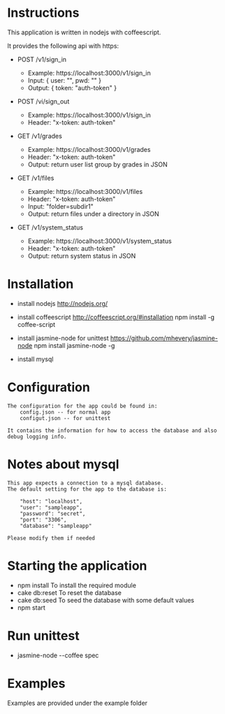 # Instructions

This application is written in nodejs with coffeescript.

It provides the following api with https:

* POST /v1/sign_in
  * Example: https://localhost:3000/v1/sign_in
  * Input: { user: "", pwd: "" }
  * Output: { token: "auth-token" }

* POST /vi/sign_out
  * Example: https://localhost:3000/v1/sign_in
  * Header: "x-token: auth-token"

* GET /v1/grades
  * Example: https://localhost:3000/v1/grades
  * Header: "x-token: auth-token"
  * Output: return user list group by grades in JSON

* GET /v1/files
  * Example: https://localhost:3000/v1/files
  * Header: "x-token: auth-token"
  * Input: "folder=subdir1"
  * Output: return files under a directory in JSON

* GET /v1/system_status
  * Example: https://localhost:3000/v1/system_status
  * Header: "x-token: auth-token"
  * Output: return system status in JSON

# Installation

* install nodejs 
    http://nodejs.org/

* install coffeescript
    http://coffeescript.org/#installation
    npm install -g coffee-script

* install jasmine-node for unittest
    https://github.com/mhevery/jasmine-node
    npm install jasmine-node -g

* install mysql 

# Configuration
    The configuration for the app could be found in:
        config.json -- for normal app
        configut.json -- for unittest

    It contains the information for how to access the database and also debug logging info.

# Notes about mysql
    This app expects a connection to a mysql database.
    The default setting for the app to the database is:
        
        "host": "localhost",
        "user": "sampleapp", 
        "password": "secret",
        "port": "3306",
        "database": "sampleapp"

    Please modify them if needed

# Starting the application
* npm install 
    To install the required module
* cake db:reset
    To reset the database
* cake db:seed
    To seed the database with some default values
* npm start

# Run unittest
* jasmine-node --coffee spec

# Examples
  Examples are provided under the example folder

